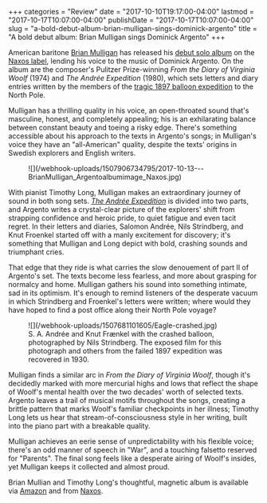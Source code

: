 +++
categories = "Review"
date = "2017-10-10T19:17:00-04:00"
lastmod = "2017-10-17T10:07:00-04:00"
publishDate = "2017-10-17T10:07:00-04:00"
slug = "a-bold-debut-album-brian-mulligan-sings-dominick-argento"
title = "A bold debut album: Brian Mulligan sings Dominick Argento"
+++

American baritone [Brian Mulligan](/scene/people/brian-mulligan/) has released his [debut solo album](https://www.amazon.com/Dominick-Argento-Andree-Expedition-Virginia/dp/B071G991VV?SubscriptionId=AKIAIOCEBIGP6NUBL47A&tag=&linkCode=xm2&camp=2025&creative=165953&creativeASIN=B071G991VV) on the [Naxos label](https://www.naxos.com/catalogue/item.asp?item_code=8.559828), lending his voice to the music of Dominick Argento. On the album are the composer's Pulitzer Prize-winning *From the Diary of Virginia Woolf* (1974) and *The Andrée Expedition* (1980), which sets letters and diary entries written by the members of the [tragic 1897 balloon expedition](https://en.wikipedia.org/wiki/S._A._Andr%C3%A9e%27s_Arctic_Balloon_Expedition_of_1897) to the North Pole.

Mulligan has a thrilling quality in his voice, an open-throated sound that's masculine, honest, and completely appealing; his is an exhilarating balance between constant beauty and toeing a risky edge. There's something accessible about his approach to the texts in Argento's songs; in Mulligan's voice they have an "all-American" quality, despite the texts' origins in Swedish explorers and English writers.

<figure data-type="image">
![](/webhook-uploads/1507906734795/2017-10-13---BrianMulligan_Argentoalbumimage_Naxos.jpg)
</figure>

With pianist Timothy Long, Mulligan makes an extraordinary journey of sound in both song sets. [*The Andrée Expedition*](https://www.brian-mulligan.com/the-andre-expedition/) is divided into two parts, and Argento writes a crystal-clear picture of the explorers' shift from strapping confidence and heroic pride, to quiet fatigue and even tacit regret. In their letters and diaries, Salomon Andrée, Nils Strindberg, and Knut Froenkel started off with a manly excitement for discovery; it's something that Mulligan and Long depict with bold, crashing sounds and triumphant cries.

That edge that they ride is what carries the slow denouement of part II of Argento's set. The texts become less fearless, and more about grasping for normalcy and home. Mulligan gathers his sound into something intimate, sad in its optimism. It's enough to remind listeners of the desperate vacuum in which Strindberg and Froenkel's letters were written; where would they have hoped to find a post office along their North Pole voyage?

<figure data-type="image">
![](/webhook-uploads/1507681101605/Eagle-crashed.jpg)
<figcaption>S. A. Andrée and Knut Frænkel with the crashed balloon, photographed by Nils Strindberg. The exposed film for this photograph and others from the failed 1897 expedition was recovered in 1930.</figcaption>
</figure>

Mulligan finds a similar arc in *From the Diary of Virginia Woolf*, though it's decidedly marked with more mercurial highs and lows that reflect the shape of Woolf's mental health over the two decades' worth of selected texts. Argento leaves a trail of musical motifs throughout the songs, creating a brittle pattern that marks Woolf's familiar checkpoints in her illness; Timothy Long lets us hear that stream-of-consciousness style in her writing, built into the piano part with a breakable quality. 

Mulligan achieves an eerie sense of unpredictability with his flexible voice; there's an odd manner of speech in "War", and a touching falsetto reserved for "Parents". The final song feels like a desperate airing of Woolf's insides, yet Mulligan keeps it collected and almost proud.

Brian Mullian and Timothy Long's thoughtful, magnetic album is available via [Amazon](https://www.amazon.com/Dominick-Argento-Andree-Expedition-Virginia/dp/B071G991VV?SubscriptionId=AKIAIOCEBIGP6NUBL47A&tag=&linkCode=xm2&camp=2025&creative=165953&creativeASIN=B071G991VV) and from [Naxos](https://www.naxos.com/catalogue/item.asp?item_code=8.559828).
